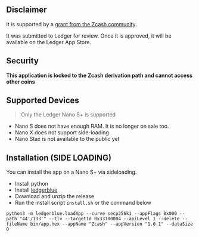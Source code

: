 ## Disclaimer

It is supported by a [grant from the Zcash community](https://zcashgrants.org/gallery/25215916-53ea-4041-a3b2-6d00c487917d/35722316/).

It was submitted to Ledger for review. Once it is approved,
it will be available on the Ledger App Store.

## Security

**This application is locked to the Zcash derivation path and
cannot access other coins**

## Supported Devices

> Only the Ledger Nano S+ is supported

- Nano S does not have enough RAM. It is no longer on sale too.
- Nano X does not support side-loading
- Nano Stax is not available to the public yet

## Installation (SIDE LOADING)

You can install the app on a Nano S+ via sideloading. 

- Install python
- Install [ledgerblue](https://github.com/LedgerHQ/blue-loader-python)
- Download and unzip the release
- Run the install script `install.sh` or the command below

```
python3 -m ledgerblue.loadApp --curve secp256k1 --appFlags 0x000 --path "44'/133'" --tlv --targetId 0x33100004 --apiLevel 1 --delete --fileName bin/app.hex --appName "Zcash" --appVersion "1.0.1" --dataSize 0 
```
